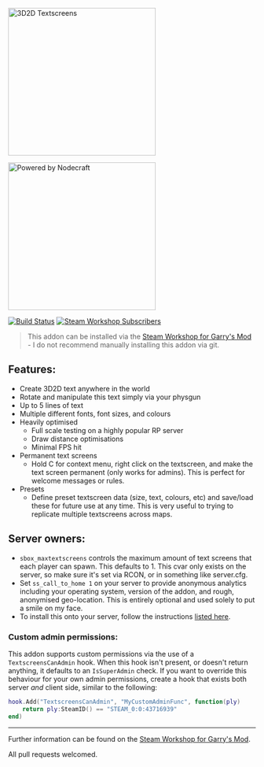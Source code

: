[<img src="https://up.jross.me/textscreens/logo-dark-slim.svg" alt="3D2D Textscreens" width="300px">](https://steamcommunity.com/sharedfiles/filedetails/?id=109643223)

[<img src="https://up.jross.me/textscreens/nodecraft-logo-light.svg" alt="Powered by Nodecraft" width="300px">](https://nodecraft.com/r/textscreens)

[![Build Status](https://img.shields.io/travis/Cherry/3D2D-Textscreens/master.svg?style=for-the-badge)](https://travis-ci.org/Cherry/3D2D-Textscreens)
[![Steam Workshop Subscribers](https://img.shields.io/endpoint.svg?url=https%3A%2F%2Fshieldsio-steam-workshop.jross.me%2F109643223&style=for-the-badge)](https://steamcommunity.com/sharedfiles/filedetails/?id=109643223)
> This addon can be installed via the [Steam Workshop for Garry's Mod](https://steamcommunity.com/sharedfiles/filedetails/?id=109643223) - I do not recommend manually installing this addon via git.

## Features: 
* Create 3D2D text anywhere in the world 
* Rotate and manipulate this text simply via your physgun 
* Up to 5 lines of text 
* Multiple different fonts, font sizes, and colours
* Heavily optimised
  * Full scale testing on a highly popular RP server 
  * Draw distance optimisations 
  * Minimal FPS hit
* Permanent text screens
  * Hold C for context menu, right click on the textscreen, and make the text screen permanent (only works for admins). This is perfect for welcome messages or rules.
* Presets
  * Define preset textscreen data (size, text, colours, etc) and save/load these for future use at any time. This is very useful to trying to replicate multiple textscreens across maps.


## Server owners:
* `sbox_maxtextscreens` controls the maximum amount of text screens that each player can spawn. This defaults to 1. This cvar only exists on the server, so make sure it's set via RCON, or in something like server.cfg.
* Set `ss_call_to_home 1` on your server to provide anonymous analytics including your operating system, version of the addon, and rough, anonymised geo-location. This is entirely optional and used solely to put a smile on my face.
* To install this onto your server, follow the instructions [listed here](https://wiki.garrysmod.com/page/Workshop_for_Dedicated_Servers).


### Custom admin permissions:
This addon supports custom permissions via the use of a `TextscreensCanAdmin` hook. When this hook isn't present, or doesn't return anything, it defaults to an `IsSuperAdmin` check. If you want to override this behaviour for your own admin permissions, create a hook that exists both server *and* client side, similar to the following:
```lua
hook.Add("TextscreensCanAdmin", "MyCustomAdminFunc", function(ply)
	return ply:SteamID() == "STEAM_0:0:43716939"
end)
```

---

Further information can be found on the [Steam Workshop for Garry's Mod](https://steamcommunity.com/sharedfiles/filedetails/?id=109643223).

All pull requests welcomed.
